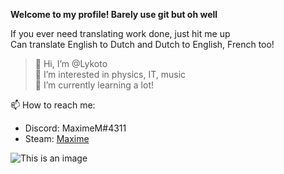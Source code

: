 **Welcome to my profile! Barely use git but oh well**          <div style="text-align: justify">If you ever need translating work done, just hit me up</div>
                                                              <div style="text-align: justify">Can translate English to Dutch and Dutch to English, French too!</div>       	                                           
                                                      
> 👋 Hi, I’m @Lykoto    
> 👀 I’m interested in physics, IT, music    
> 🌱 I’m currently learning a lot!  

📫 How to reach me:   
* Discord: MaximeM#4311
* Steam: [Maxime](https://steamcommunity.com/profiles/76561198281284439/)

<!---
Lykoto/Lykoto is a ✨ special ✨ repository because its `README.md` (this file) appears on your GitHub profile.
You can click the Preview link to take a look at your changes.
--->

![This is an image](https://tknightreviews.files.wordpress.com/2016/11/3573.jpg)
